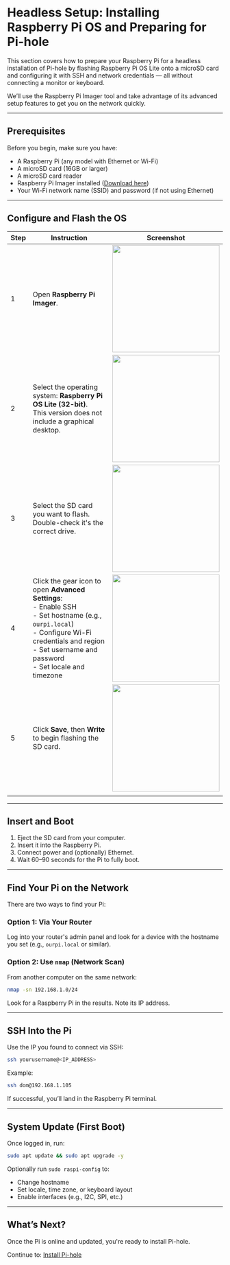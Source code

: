 # Headless Setup: Installing Raspberry Pi OS and Preparing for Pi-hole

This section covers how to prepare your Raspberry Pi for a headless installation of Pi-hole by flashing Raspberry Pi OS Lite onto a microSD card and configuring it with SSH and network credentials — all without connecting a monitor or keyboard.

We’ll use the Raspberry Pi Imager tool and take advantage of its advanced setup features to get you on the network quickly.

---

## Prerequisites

Before you begin, make sure you have:

- A Raspberry Pi (any model with Ethernet or Wi-Fi)
- A microSD card (16GB or larger)
- A microSD card reader
- Raspberry Pi Imager installed ([Download here](https://www.raspberrypi.com/software/))
- Your Wi-Fi network name (SSID) and password (if not using Ethernet)

---

## Configure and Flash the OS

| Step | Instruction                                                                                                                                                                                                                   | Screenshot                                                         |
| ---- | ----------------------------------------------------------------------------------------------------------------------------------------------------------------------------------------------------------------------------- | ------------------------------------------------------------------ |
| 1    | Open **Raspberry Pi Imager**.                                                                                                                                                                                                 | <img src="pihole-docs/docs/assets/imager_start.png" width="250px"> |
| 2    | Select the operating system: **Raspberry Pi OS Lite (32-bit)**.<br>This version does not include a graphical desktop.                                                                                                         | <img src="assets/imager-lite.png" width="250px">                   |
| 3    | Select the SD card you want to flash.<br>Double-check it's the correct drive.                                                                                                                                                 | <img src="assets/imager-storage.png" width="250px">                |
| 4    | Click the gear icon to open **Advanced Settings**:<br>- Enable SSH<br>- Set hostname (e.g., <code>ourpi.local</code>)<br>- Configure Wi-Fi credentials and region<br>- Set username and password<br>- Set locale and timezone | <img src="assets/imager-settings.png" width="250px">               |
| 5    | Click **Save**, then **Write** to begin flashing the SD card.                                                                                                                                                                 | <img src="assets/imager-write.png" width="250px">                  |
|      |

---

## Insert and Boot

1. Eject the SD card from your computer.
2. Insert it into the Raspberry Pi.
3. Connect power and (optionally) Ethernet.
4. Wait 60–90 seconds for the Pi to fully boot.

---

## Find Your Pi on the Network

There are two ways to find your Pi:

### Option 1: Via Your Router

Log into your router's admin panel and look for a device with the hostname you set (e.g., `ourpi.local` or similar).

### Option 2: Use `nmap` (Network Scan)

From another computer on the same network:

```bash
nmap -sn 192.168.1.0/24
```

Look for a Raspberry Pi in the results. Note its IP address.

---

## SSH Into the Pi

Use the IP you found to connect via SSH:

```bash
ssh yourusername@<IP_ADDRESS>
```

Example:

```bash
ssh dom@192.168.1.105
```

If successful, you’ll land in the Raspberry Pi terminal.

---

## System Update (First Boot)

Once logged in, run:

```bash
sudo apt update && sudo apt upgrade -y
```

Optionally run `sudo raspi-config` to:
- Change hostname
- Set locale, time zone, or keyboard layout
- Enable interfaces (e.g., I2C, SPI, etc.)

---

## What’s Next?

Once the Pi is online and updated, you're ready to install Pi-hole.

Continue to: [Install Pi-hole](pi-hole.md)
